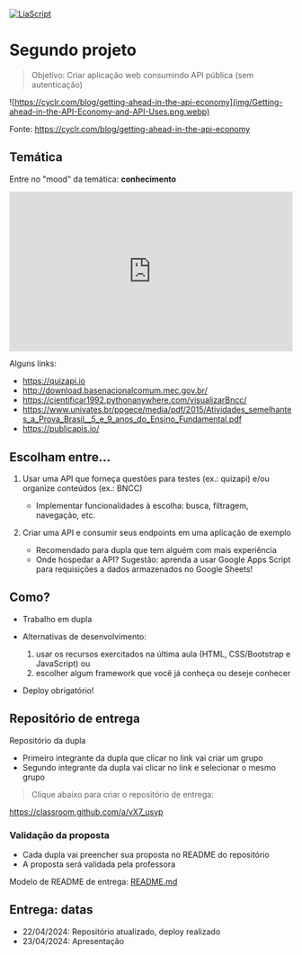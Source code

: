 <!--
author:   Andrea Charão

email:    andrea@inf.ufsm.br

version:  0.0.1

language: PT-BR

narrator: Brazilian Portuguese Female

comment:  Material de apoio para a disciplina
          ELC1090 - Desenvolvimento de Software para Web
          da Universidade Federal de Santa Maria

translation: English  translations/English.md
-->

<!--
liascript-devserver --input README.md --port 3001 --live
https://liascript.github.io/course/?https://raw.githubusercontent.com/AndreaInfUFSM/elc1090-2023a/master/classes/08/README.md
-->

[![LiaScript](https://raw.githubusercontent.com/LiaScript/LiaScript/master/badges/course.svg)](https://liascript.github.io/course/?https://raw.githubusercontent.com/AndreaInfUFSM/elc1090-2024a/master/classes/07/README.md)

# Segundo projeto



> Objetivo: Criar aplicação web consumindo API pública (sem autenticação) 

![https://cyclr.com/blog/getting-ahead-in-the-api-economy](img/Getting-ahead-in-the-API-Economy-and-API-Uses.png.webp)

Fonte: https://cyclr.com/blog/getting-ahead-in-the-api-economy

## Temática



Entre no "mood" da temática:  **conhecimento**


<div style="width: 100%;"><div style="position: relative; padding-bottom: 56.25%; padding-top: 0; height: 0;"><iframe title="Segundo projeto web 2024a" frameborder="0" width="1200" height="675" style="position: absolute; top: 0; left: 0; width: 100%; height: 100%;" src="https://view.genial.ly/6612cf1d6011630014fe22cd" type="text/html" allowscriptaccess="always" allowfullscreen="true" scrolling="yes" allownetworking="all"></iframe> </div> </div>

Alguns links:

- https://quizapi.io
- http://download.basenacionalcomum.mec.gov.br/
- https://cientificar1992.pythonanywhere.com/visualizarBncc/
- https://www.univates.br/ppgece/media/pdf/2015/Atividades_semelhantes_a_Prova_Brasil__5_e_9_anos_do_Ensino_Fundamental.pdf
- https://publicapis.io/





## Escolham entre...


1. Usar uma API que forneça questões para testes (ex.: quizapi) e/ou organize conteúdos (ex.: BNCC)

   - Implementar funcionalidades à escolha: busca, filtragem, navegação, etc.

2. Criar uma API e consumir seus endpoints em uma aplicação de exemplo

   - Recomendado para dupla que tem alguém com mais experiência
   - Onde hospedar a API? Sugestão: aprenda a usar Google Apps Script para requisições a dados armazenados no Google Sheets!









## Como?

- Trabalho em dupla

- Alternativas de desenvolvimento:

  1. usar os recursos exercitados na última aula (HTML, CSS/Bootstrap e JavaScript) ou 
  2. escolher algum framework que você já conheça ou deseje conhecer

- Deploy obrigatório!


## Repositório de entrega


Repositório da dupla

- Primeiro integrante da dupla que clicar no link vai criar um grupo
-  Segundo integrante da dupla vai clicar no link e selecionar o mesmo grupo


> Clique abaixo para criar o repositório de entrega:

https://classroom.github.com/a/vX7_usyp


### Validação da proposta

- Cada dupla vai preencher sua proposta no README do repositório
- A proposta será validada pela professora

Modelo de README de entrega: [README.md](entrega/README.md)


## Entrega: datas

- 22/04/2024: Repositório atualizado, deploy realizado
- 23/04/2024: Apresentação